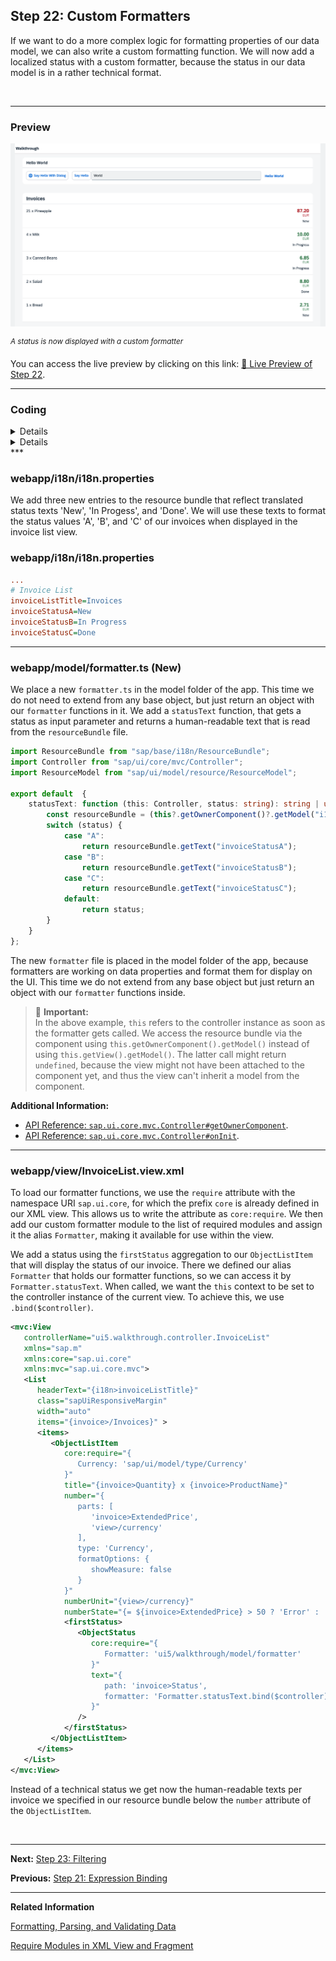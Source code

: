 ## Step 22: Custom Formatters

If we want to do a more complex logic for formatting properties of our data model, we can also write a custom formatting function. We will now add a localized status with a custom formatter, because the status in our data model is in a rather technical format.

&nbsp;

***

### Preview
  
![](assets/loio7aa185a90dd7495cb6ec30c96bc80a54_LowRes.png "A status is now displayed with a custom formatter")

<sup>*A status is now displayed with a custom formatter*</sup>

You can access the live preview by clicking on this link: [🔗 Live Preview of Step 22](https://sap-samples.github.io/ui5-typescript-walkthrough/build/22/index-cdn.html).

***

### Coding

<details class="ts-only">

You can download the solution for this step here: [📥 Download step 22](https://sap-samples.github.io/ui5-typescript-walkthrough/ui5-typescript-walkthrough-step-22.zip).

</details>

<details class="js-only">

You can download the solution for this step here: [📥 Download step 22](https://sap-samples.github.io/ui5-typescript-walkthrough/ui5-typescript-walkthrough-step-22-js.zip).

</details>
***

### webapp/i18n/i18n.properties

We add three new entries to the resource bundle that reflect translated status texts 'New', 'In Progess', and 'Done'. We will use these texts to format the status values 'A', 'B', and 'C' of our invoices when displayed in the invoice list view.


### webapp/i18n/i18n.properties

```ini
...
# Invoice List
invoiceListTitle=Invoices
invoiceStatusA=New
invoiceStatusB=In Progress
invoiceStatusC=Done
```

***

### webapp/model/formatter.ts \(New\)

We place a new `formatter.ts` in the model folder of the app. This time we do not need to extend from any base object, but just return an object with our `formatter` functions in it. We add a `statusText` function, that gets a status as input parameter and returns a human-readable text that is read from the `resourceBundle` file.

```ts
import ResourceBundle from "sap/base/i18n/ResourceBundle";
import Controller from "sap/ui/core/mvc/Controller";
import ResourceModel from "sap/ui/model/resource/ResourceModel";

export default  {
    statusText: function (this: Controller, status: string): string | undefined {
        const resourceBundle = (this?.getOwnerComponent()?.getModel("i18n") as ResourceModel)?.getResourceBundle() as ResourceBundle;
        switch (status) {
            case "A":
                return resourceBundle.getText("invoiceStatusA");
            case "B":
                return resourceBundle.getText("invoiceStatusB");
            case "C":
                return resourceBundle.getText("invoiceStatusC");
            default:
                return status;
        }
    }
};

```

The new `formatter` file is placed in the model folder of the app, because formatters are working on data properties and format them for display on the UI. This time we do not extend from any base object but just return an object with our `formatter` functions inside.


>📌 **Important:** <br>
> In the above example, `this` refers to the controller instance as soon as the formatter gets called. We access the resource bundle via the component using `this.getOwnerComponent().getModel()` instead of using `this.getView().getModel()`. The latter call might return `undefined`, because the view might not have been attached to the component yet, and thus the view can't inherit a model from the component.

**Additional Information:**

-   [API Reference: `sap.ui.core.mvc.Controller#getOwnerComponent`](https://sdk.openui5.org/#/api/sap.ui.core.mvc.Controller/methods/getOwnerComponent). 
-   [API Reference: `sap.ui.core.mvc.Controller#onInit`](https://sdk.openui5.org/#/api/sap.ui.core.mvc.Controller/methods/onInit). 

***

### webapp/view/InvoiceList.view.xml

To load our formatter functions, we use the `require` attribute with the namespace URI `sap.ui.core`, for which the prefix `core` is already defined in our XML view. This allows us to write the attribute as `core:require`. We then add our custom formatter module to the list of required modules and assign it the alias `Formatter`, making it available for use within the view.

We add a status using the `firstStatus` aggregation to our `ObjectListItem` that will display the status of our invoice. There we defined our alias `Formatter` that holds our formatter functions, so we can access it by `Formatter.statusText`. When called, we want the `this` context to be set to the controller instance of the current view. To achieve this, we use `.bind($controller)`.

```xml
<mvc:View
   controllerName="ui5.walkthrough.controller.InvoiceList"
   xmlns="sap.m"
   xmlns:core="sap.ui.core"
   xmlns:mvc="sap.ui.core.mvc">
   <List
      headerText="{i18n>invoiceListTitle}"
      class="sapUiResponsiveMargin"
      width="auto"
      items="{invoice>/Invoices}" >
      <items>
         <ObjectListItem
            core:require="{
               Currency: 'sap/ui/model/type/Currency'
            }"
            title="{invoice>Quantity} x {invoice>ProductName}"
            number="{
               parts: [
                  'invoice>ExtendedPrice', 
                  'view>/currency'
               ],
               type: 'Currency',
               formatOptions: {
                  showMeasure: false
               }
            }"
            numberUnit="{view>/currency}"
            numberState="{= ${invoice>ExtendedPrice} > 50 ? 'Error' : 'Success' }">
            <firstStatus>
               <ObjectStatus
                  core:require="{
                     Formatter: 'ui5/walkthrough/model/formatter'
                  }"
                  text="{
                     path: 'invoice>Status',
                     formatter: 'Formatter.statusText.bind($controller)'
                  }"
               />
            </firstStatus>
         </ObjectListItem>
      </items>
   </List>
</mvc:View>
```

Instead of a technical status we get now the human-readable texts per invoice we specified in our resource bundle below the `number` attribute of the `ObjectListItem`.

&nbsp; 
 
***

**Next:** [Step 23: Filtering](../23/README.md "In this step, we add a search field for our product list and define a filter that represents the search term. When searching, the list is automatically updated to show only the items that match the search term.")

**Previous:** [Step 21: Expression Binding](../21/README.md "Sometimes the predefined types of OpenUI5 are not flexible enough and you want to do a simple calculation or formatting in the view - that is where expressions are really helpful. We use them to format our price according to the current number in the data model..")

***

**Related Information** 

[Formatting, Parsing, and Validating Data](https://sdk.openui5.org/topic/07e4b920f5734fd78fdaa236f26236d8.html "Data that is presented on the UI often has to be converted so that is human readable and fits to the locale of the user. On the other hand, data entered by the user has to be parsed and validated to be understood by the data source. For this purpose, you use formatters and data types.")

[Require Modules in XML View and Fragment](https://sdk.openui5.org/topic/b11d853a8e784db6b2d210ef57b0f7d7.html "Modules can be required in XML views and fragments and assigned to aliases which can be used as variables in properties, event handlers, and bindings.")
